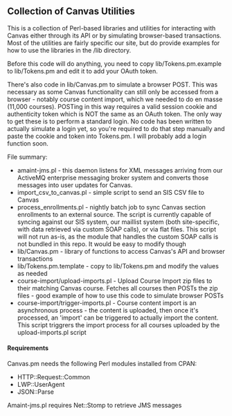 <h2>Collection of Canvas Utilities</h2>

This is a collection of Perl-based libraries and utilities for interacting with Canvas either through its API or by simulating browser-based transactions. Most of the utilities are fairly specific our site, but do provide examples for how to use the libraries in the /lib directory.

Before this code will do anything, you need to copy lib/Tokens.pm.example to lib/Tokens.pm and edit it to add your OAuth token. 

There's also code in lib/Canvas.pm to simulate a browser POST. This was necessary as some Canvas functionality can still only be accessed from a browser - notably course content import, which we needed to do en masse (11,000 courses). POSTing in this way requires a valid session cookie and authenticity token which is NOT the same as an OAuth token. The only way to get these is to perform a standard login. No code has been written to actually simulate a login yet, so you're required to do that step manually and paste the cookie and token into Tokens.pm. I will probably add a login function soon.

File summary:
* amaint-jms.pl - this daemon listens for XML messages arriving from our ActiveMQ enterprise messaging broker system and converts those messages into user updates for Canvas.
* import_csv_to_canvas.pl - simple script to send an SIS CSV file to Canvas
* process_enrollments.pl - nightly batch job to sync Canvas section enrollments to an external source. The script is currently capable of syncing against our SIS system, our maillist system (both site-specific, with data retrieved via custom SOAP calls), or via flat files. This script will not run as-is, as the module that handles the custom SOAP calls is not bundled in this repo. It would be easy to modify though
* lib/Canvas.pm - library of functions to access Canvas's API and browser transactions
* lib/Tokens.pm.template - copy to lib/Tokens.pm and modify the values as needed
* course-import/upload-imports.pl - Upload Course Import zip files to their matching Canvas course. Fetches all courses then POSTs the zip files - good example of how to use this code to simulate browser POSTs
* course-import/trigger-imports.pl - Course content import is an asynchronous process - the content is uploaded, then once it's processed, an 'import' can be triggered to actually import the content. This script triggrers the import process for all courses uploaded by the upload-imports.pl script

<h4>Requirements</h4>

Canvas.pm needs the following Perl modules installed from CPAN:
 * HTTP::Request::Common
 * LWP::UserAgent
 * JSON::Parse 

Amaint-jms.pl requires Net::Stomp to retrieve JMS messages

